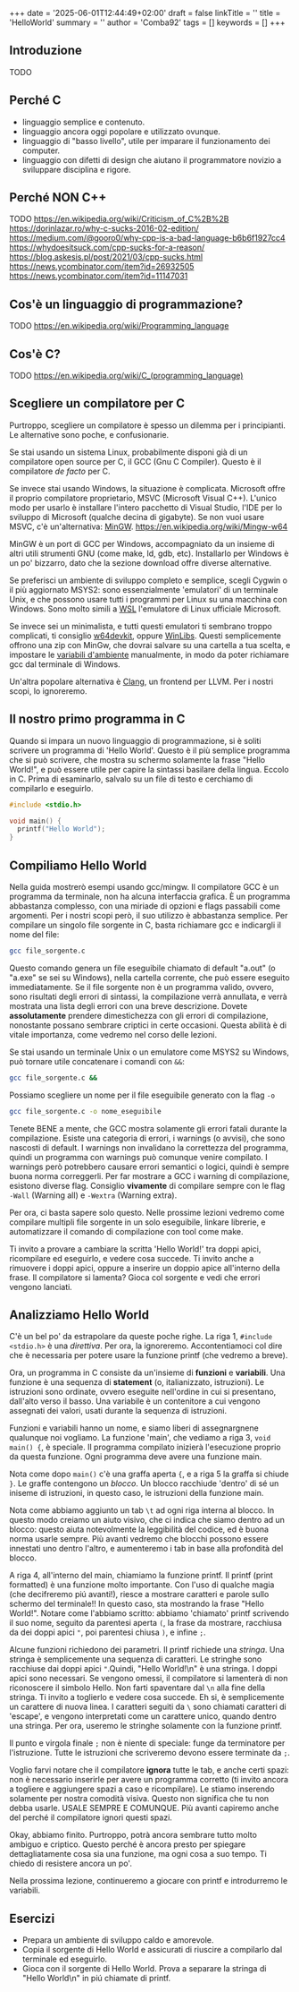 +++
date = '2025-06-01T12:44:49+02:00'
draft = false
linkTitle = ''
title = 'HelloWorld'
summary = ''
author = 'Comba92'
tags = []
keywords = []
+++
## Introduzione
TODO

## Perché C
- linguaggio semplice e contenuto.
- linguaggio ancora oggi popolare e utilizzato ovunque.
- linguaggio di "basso livello", utile per imparare il funzionamento dei computer.
- linguaggio con difetti di design che aiutano il programmatore novizio a sviluppare disciplina e rigore.

## Perché NON C++
TODO
https://en.wikipedia.org/wiki/Criticism_of_C%2B%2B
https://dorinlazar.ro/why-c-sucks-2016-02-edition/
https://medium.com/@gooro0/why-cpp-is-a-bad-language-b6b6f1927cc4
https://whydoesitsuck.com/cpp-sucks-for-a-reason/
https://blog.askesis.pl/post/2021/03/cpp-sucks.html
https://news.ycombinator.com/item?id=26932505
https://news.ycombinator.com/item?id=11147031

## Cos'è un linguaggio di programmazione?
TODO
https://en.wikipedia.org/wiki/Programming_language

## Cos'è C?
TODO
https://en.wikipedia.org/wiki/C_(programming_language)


## Scegliere un compilatore per C
Purtroppo, scegliere un compilatore è spesso un dilemma per i principianti. Le alternative sono poche, e confusionarie.

Se stai usando un sistema Linux, probabilmente disponi già di un compilatore open source per C, il GCC (Gnu C Compiler). Questo è il compilatore *de facto* per C.

Se invece stai usando Windows, la situazione è complicata.
Microsoft offre il proprio compilatore proprietario, MSVC (Microsoft Visual C++). L'unico modo per usarlo è installare l'intero pacchetto di Visual Studio, l'IDE per lo sviluppo di Microsoft (qualche decina di gigabyte).
Se non vuoi usare MSVC, c'è un'alternativa: [MinGW](https://www.mingw-w64.org/).
https://en.wikipedia.org/wiki/Mingw-w64

MinGW è un port di GCC per Windows, accompagniato da un insieme di altri utili strumenti GNU (come make, ld, gdb, etc).
Installarlo per Windows è un po' bizzarro, dato che la sezione download offre diverse alternative.

Se preferisci un ambiente di sviluppo completo e semplice, scegli Cygwin o il più aggiornato MSYS2: sono essenzialmente 'emulatori' di un terminale Unix, e che possono usare tutti i programmi per Linux su una macchina con Windows.
Sono molto simili a [WSL](https://learn.microsoft.com/en-us/windows/wsl/) l'emulatore di Linux ufficiale Microsoft.

Se invece sei un minimalista, e tutti questi emulatori ti sembrano troppo complicati, ti consiglio [w64devkit](https://github.com/skeeto/w64devkit), oppure [WinLibs](https://winlibs.com/).
Questi semplicemente offrono una zip con MinGw, che dovrai salvare su una cartella a tua scelta, e impostare le [variabili d'ambiente](https://it.wikipedia.org/wiki/Variabile_d%27ambiente) manualmente, in modo da poter richiamare gcc dal terminale di Windows.

Un'altra popolare alternativa è [Clang](https://clang.llvm.org/), un frontend per LLVM. Per i nostri scopi, lo ignoreremo.

## Il nostro primo programma in C
Quando si impara un nuovo linguaggio di programmazione, si è soliti scrivere un programma di 'Hello World'. Questo è il più semplice programma che si può scrivere, che mostra su schermo solamente la frase "Hello World!", e può essere utile per capire la sintassi basilare della lingua.
Eccolo in C. Prima di esaminarlo, salvalo su un file di testo e cerchiamo di compilarlo e eseguirlo.

```c
#include <stdio.h>

void main() {
  printf("Hello World");
}
```

## Compiliamo Hello World
Nella guida mostrerò esempi usando gcc/mingw.
Il compilatore GCC è un programma da terminale, non ha alcuna interfaccia grafica.
È un programma abbastanza complesso, con una miriade di opzioni e flags passabili come argomenti.
Per i nostri scopi però, il suo utilizzo è abbastanza semplice.
Per compilare un singolo file sorgente in C, basta richiamare gcc e indicargli il nome del file:
```bash
gcc file_sorgente.c
```
Questo comando genera un file eseguibile chiamato di default "a.out" (o "a.exe" se sei su Windows), nella cartella corrente, che può essere eseguito immediatamente.
Se il file sorgente non è un programma valido, ovvero, sono risultati degli errori di sintassi, la compilazione verrà annullata, e verrà mostrata una lista degli errori con una breve descrizione. Dovete **assolutamente** prendere dimestichezza con gli errori di compilazione, nonostante possano sembrare criptici in certe occasioni. Questa abilità è di vitale importanza, come vedremo nel corso delle lezioni.

Se stai usando un terminale Unix o un emulatore come MSYS2 su Windows, può tornare utile concatenare i comandi con `&&`:
```bash
gcc file_sorgente.c && 
```
Possiamo scegliere un nome per il file eseguibile generato con la flag `-o`
```bash
gcc file_sorgente.c -o nome_eseguibile
```

Tenete BENE a mente, che GCC mostra solamente gli errori fatali durante la compilazione. Esiste una categoria di errori, i warnings (o avvisi), che sono nascosti di default. I warnings non invalidano la correttezza del programma, quindi un programma con warnings può comunque venire compilato. I warnings però potrebbero causare errori semantici o logici, quindi è sempre buona norma correggerli.
Per far mostrare a GCC i warning di compilazione, esistono diverse flag.
Consiglio **vivamente** di compilare sempre con le flag `-Wall` (Warning all) e `-Wextra` (Warning extra).

Per ora, ci basta sapere solo questo. Nelle prossime lezioni vedremo come compilare multipli file sorgente in un solo eseguibile, linkare librerie, e automatizzare il comando di compilazione con tool come make.

Ti invito a provare a cambiare la scritta 'Hello World!' tra doppi apici, ricompilare ed eseguirlo, e vedere cosa succede. Ti invito anche a rimuovere i doppi apici, oppure a inserire un doppio apice all'interno della frase. Il compilatore si lamenta?
Gioca col sorgente e vedi che errori vengono lanciati.

## Analizziamo Hello World
C'è un bel po' da estrapolare da queste poche righe.
La riga 1, `#include <stdio.h>` è una *direttiva*. Per ora, la ignoreremo. Accontentiamoci col dire che è necessaria per potere usare la funzione printf (che vedremo a breve).

Ora, un programma in C consiste da un'insieme di **funzioni** e **variabili**.
Una funzione è una sequenza di **statement** (o, italianizzato, istruzioni). Le istruzioni sono ordinate, ovvero eseguite nell'ordine in cui si presentano, dall'alto verso il basso.
Una variabile è un contenitore a cui vengono assegnati dei valori, usati durante la sequenza di istruzioni.

Funzioni e variabili hanno un nome, e siamo liberi di assegnargnene qualunque noi vogliamo.
La funzione 'main', che vediamo a riga 3, `void main() {`, è speciale. Il programma compilato inizierà l'esecuzione proprio da questa funzione. Ogni programma deve avere una funzione main.

Nota come dopo `main()` c'è una graffa aperta `{`, e a riga 5 la graffa si chiude `}`.
Le graffe contengono un *blocco*. Un blocco racchiude 'dentro' di sé un iniseme di istruzioni, in questo caso, le istruzioni della funzione main.

Nota come abbiamo aggiunto un tab `\t` ad ogni riga interna al blocco.
In questo modo creiamo un aiuto visivo, che ci indica che siamo dentro ad un blocco: questo aiuta notevolmente la leggibilità del codice, ed è buona norma usarle sempre. Più avanti vedremo che blocchi possono essere innestati uno dentro l'altro, e aumenteremo i tab in base alla profondità del blocco.

A riga 4, all'interno del main, chiamiamo la funzione printf. Il printf (print formatted) è una funzione molto importante. Con l'uso di qualche magia (che decifreremo piú avanti!), riesce a mostrare caratteri e parole sullo schermo del terminale!! In questo caso, sta mostrando la frase "Hello World!".
Notare come l'abbiamo scritto: abbiamo 'chiamato' printf scrivendo il suo nome, seguito da parentesi aperta `(`, la frase da mostrare, racchiusa da dei doppi apici `"`, poi parentesi chiusa `)`, e infine `;`.

Alcune funzioni richiedono dei parametri. Il printf richiede una *stringa*. Una stringa è semplicemente una sequenza di caratteri. Le stringhe sono racchiuse dai doppi apici `"`.Quindi, "Hello World!\n" è una stringa. I doppi apici sono necessari. Se vengono omessi, il compilatore si lamenterà di non riconoscere il simbolo Hello. Non farti spaventare dal `\n` alla fine della stringa. Ti invito a toglierlo e vedere cosa succede. Eh si, è semplicemente un carattere di nuova linea.
I caratteri seguiti da `\` sono chiamati caratteri di 'escape', e vengono interpretati come un carattere unico, quando dentro una stringa.
Per ora, useremo le stringhe solamente con la funzione printf.

Il punto e virgola finale `;` non è niente di speciale: funge da terminatore per l'istruzione. Tutte le istruzioni che scriveremo devono essere terminate da `;`.

Voglio farvi notare che il compilatore **ignora** tutte le tab, e anche certi spazi: non è necessario inserirle per avere un programma corretto (ti invito ancora a togliere e aggiungere spazi a caso e ricompilare). Le stiamo inserendo solamente per nostra comodità visiva. Questo non significa che tu non debba usarle. USALE SEMPRE E COMUNQUE. Più avanti capiremo anche del perché il compilatore ignori questi spazi.

Okay, abbiamo finito. Purtroppo, potrà ancora sembrare tutto molto ambiguo e criptico. Questo perché è ancora presto per spiegare dettagliatamente cosa sia una funzione, ma ogni cosa a suo tempo. Ti chiedo di resistere ancora un po'.

Nella prossima lezione, continueremo a giocare con printf e introdurremo le variabili.

## Esercizi
- Prepara un ambiente di sviluppo caldo e amorevole.
- Copia il sorgente di Hello World e assicurati di riuscire a compilarlo dal terminale ed eseguirlo.
- Gioca con il sorgente di Hello World. Prova a separare la stringa di "Hello World\n" in piú chiamate di printf.
